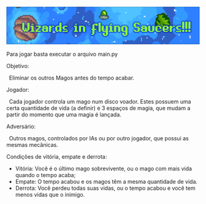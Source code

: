 ![Wizards in Flying Saucers!!!](https://github.com/INE-UFSC/trabalho-final-grupo-6-Wizards/blob/main/images/Title_banner.png?raw=true)

Para jogar basta executar o arquivo main.py

Objetivo: 

&ensp;Eliminar os outros Magos antes do tempo acabar.

Jogador:

&ensp;Cada jogador controla um mago num disco voador. Estes possuem uma certa quantidade de vida (a definir) e 3 espaços de magia, que mudam a partir do momento que uma magia é lançada.

Adversário:

&ensp;Outros magos, controlados por IAs ou por outro jogador, que possui as mesmas mecânicas.

Condições de vitória, empate e derrota:

* Vitória: Você é o último mago sobrevivente, ou o mago com mais vida quando o tempo acaba;
* Empate: O tempo acabou e os magos têm a mesma quantidade de vida.
* Derrota: Você perdeu todas suas vidas, ou o tempo acabou e você tem menos vidas que o inimigo.
